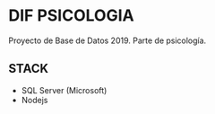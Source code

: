 # DIF PSICOLOGIA

Proyecto de Base de Datos 2019. Parte de psicología.

## STACK

- SQL Server (Microsoft)
- Nodejs
